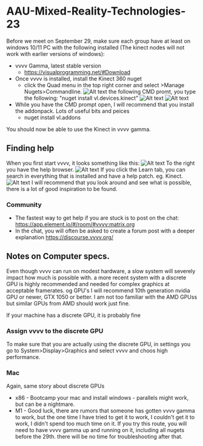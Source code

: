 # AAU-Mixed-Reality-Technologies-23

Before we meet on September 29, make sure each group have at least on windows 10/11 PC with the following installed (The kinect nodes will not work with earlier versions of windows):

- vvvv Gamma, latest stable version
    - https://visualprogramming.net/#Download
- Once vvvv is installed, install the Kinect 360 nuget
    - click the Quad menu in the top right corner and select >Manage Nugets>Commandline.
![Alt text](/img/NuGet-CMD.png)
the following CMD promt, you type the following: "nuget install vl.devices.kinect"
![Alt text](/img/CMD-kinect.png)
![Alt text](/img/CMD-Kinect-result.png)
- While you have the CMD prompt open, I will recommend that you install the addonpack. Lots of useful bits and peices
    - nuget install vl.addons

You should now be able to use the Kinect in vvvv gamma.

## Finding help

When you first start vvvv, it looks something like this:
![Alt text](/img/GammaStart.png)
To the right you have the help browser.
![Alt text](/img/LearnTab.png)
If you click the Learn tab, you can search in everything that is installed and have a help patch. eg. Kinect.
![Alt text](/img/LearnKinect.png)
I will recommend that you look around and see what is possible, there is a lot of good inspiration to be found.

### Community
- The fastest way to get help if you are stuck is to post on the chat: https://app.element.io/#/room/#vvvv:matrix.org
- In the chat, you will often be asked to create a forum post with a deeper explanation https://discourse.vvvv.org/

## Notes on Computer specs.
Even though vvvv can run on modest hardware, a slow system will severely impact how much is possible with. a more recent system with a discrete GPU is highly recommended and needed for complex graphics at acceptable framerates.
og GPU's I will recommend 10th generation nvidia GPU or newer, GTX 1050 or better.
I am not too familiar with the AMD GPUss but similar GPUs from AMD should work just fine.

If your machine has a discrete GPU, it is probably fine 

### Assign vvvv to the discrete GPU
To  make sure that you are actually using the discrete GPU, in settings you go to System>Display>Graphics and select vvvv and choos high performance.

### Mac
Again, same story about discrete GPUs
- x86 - Bootcamp your mac and install windows - parallels might work, but can be a nightmare.
- M1 - Good luck, there are rumors that someone has gotten vvvv gamma to work, but the one time I have tried to get it to work, I couldn't get it to work, I didn't spend too much time on it. If you try this route, you will need to have vvvv gamma up and running on it, including all nugets before the 29th. there will be no time for troubleshooting after that.